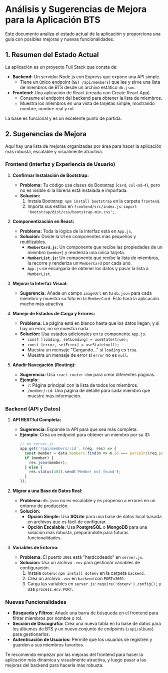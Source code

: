 
# Análisis y Sugerencias de Mejora para la Aplicación BTS

Este documento analiza el estado actual de la aplicación y proporciona una guía con posibles mejoras y nuevas funcionalidades.

## 1. Resumen del Estado Actual

La aplicación es un proyecto Full Stack que consta de:

*   **Backend:** Un servidor Node.js con Express que expone una API simple.
    *   Tiene un único endpoint (`GET /api/members`) que lee y sirve una lista de miembros de BTS desde un archivo estático `db.json`.
*   **Frontend:** Una aplicación de React (creada con Create React App).
    *   Consume el endpoint del backend para obtener la lista de miembros.
    *   Muestra los miembros en una vista de tarjetas simple, mostrando nombre, nombre real y rol.

La base es funcional y es un excelente punto de partida.

## 2. Sugerencias de Mejora

Aquí hay una lista de mejoras organizadas por área para hacer la aplicación más robusta, escalable y visualmente atractiva.

### Frontend (Interfaz y Experiencia de Usuario)

1.  **Confirmar Instalación de Bootstrap:**
    *   **Problema:** Tu código usa clases de Bootstrap (`card`, `col-md-4`), pero no es visible si la librería está instalada e importada.
    *   **Solución:**
        1.  Instala Bootstrap: `npm install bootstrap` en la carpeta `frontend`.
        2.  Importa sus estilos en `frontend/src/index.js`: `import 'bootstrap/dist/css/bootstrap.min.css';`.

2.  **Componentización en React:**
    *   **Problema:** Toda la lógica de la interfaz está en `App.js`.
    *   **Solución:** Divide la UI en componentes más pequeños y reutilizables.
        *   **`MemberCard.js`:** Un componente que recibe las propiedades de un miembro (`member`) y renderiza una única tarjeta.
        *   **`MemberList.js`:** Un componente que recibe la lista de miembros, la recorre y renderiza un `MemberCard` por cada uno.
        *   `App.js` se encargaría de obtener los datos y pasar la lista a `MemberList`.

3.  **Mejorar la Interfaz Visual:**
    *   **Sugerencia:** Añade un campo `imageUrl` en tu `db.json` para cada miembro y muestra su foto en la `MemberCard`. Esto hará la aplicación mucho más atractiva.

4.  **Manejo de Estados de Carga y Errores:**
    *   **Problema:** La página está en blanco hasta que los datos llegan, y si hay un error, no se muestra nada.
    *   **Solución:** Usa estados adicionales en tu componente `App.js`.
        *   `const [loading, setLoading] = useState(true);`
        *   `const [error, setError] = useState(null);`
        *   Muestra un mensaje "Cargando..." si `loading` es `true`.
        *   Muestra un mensaje de error si `error` no es `null`.

5.  **Añadir Navegación (Routing):**
    *   **Sugerencia:** Usa `react-router-dom` para crear diferentes páginas.
    *   **Ejemplo:**
        *   `/`: Página principal con la lista de todos los miembros.
        *   `/member/:id`: Una página de detalle para cada miembro que muestre más información.

### Backend (API y Datos)

1.  **API RESTful Completa:**
    *   **Sugerencia:** Expande la API para que sea más completa.
    *   **Ejemplo:** Crea un endpoint para obtener un miembro por su ID:
        ```javascript
        // en server.js
        app.get('/api/members/:id', (req, res) => {
          const member = data.members.find(m => m.id === parseInt(req.params.id));
          if (member) {
            res.json(member);
          } else {
            res.status(404).send('Member not found');
          }
        });
        ```

2.  **Migrar a una Base de Datos Real:**
    *   **Problema:** `db.json` no es escalable y es propenso a errores en un entorno de producción.
    *   **Solución:**
        *   **Opción Simple:** Usa **SQLite** para una base de datos local basada en archivos que es fácil de configurar.
        *   **Opción Escalable:** Usa **PostgreSQL** o **MongoDB** para una solución más robusta, preparándote para futuras funcionalidades.

3.  **Variables de Entorno:**
    *   **Problema:** El puerto `3001` está "hardcodeado" en `server.js`.
    *   **Solución:** Usa un archivo `.env` para gestionar variables de configuración.
        1.  Instala `dotenv`: `npm install dotenv` en la carpeta `backend`.
        2.  Crea un archivo `.env` en `backend` con `PORT=3001`.
        3.  Carga las variables en `server.js`: `require('dotenv').config();` y usa `process.env.PORT`.

### Nuevas Funcionalidades

*   **Búsqueda y Filtros:** Añade una barra de búsqueda en el frontend para filtrar miembros por nombre o rol.
*   **Sección de Discografía:** Crea una nueva tabla en tu base de datos para los álbumes de BTS y un nuevo conjunto de endpoints (`/api/albums`) para gestionarlos.
*   **Autenticación de Usuarios:** Permite que los usuarios se registren y guarden a sus miembros favoritos.

Te recomiendo empezar por las mejoras del frontend para hacer la aplicación más dinámica y visualmente atractiva, y luego pasar a las mejoras del backend para hacerla más robusta.
